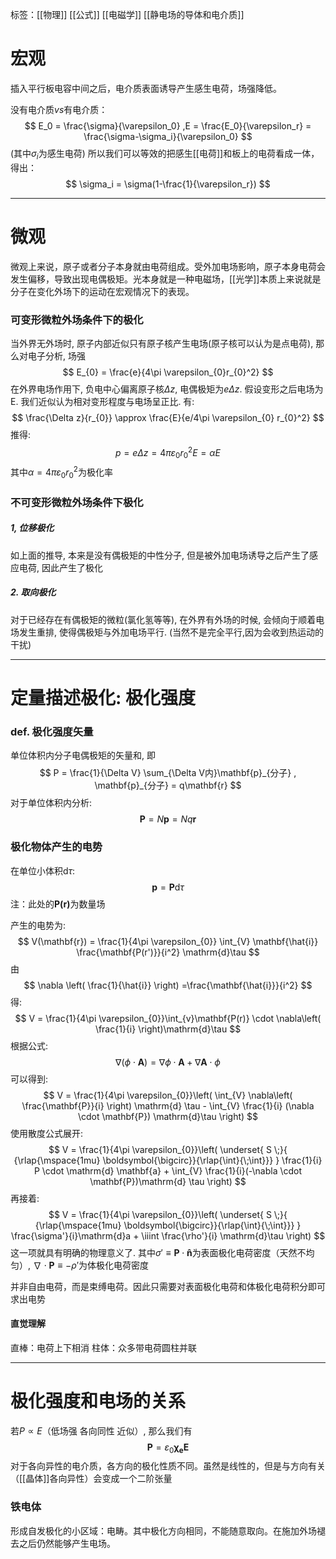 标签：[[物理]] [[公式]] [[电磁学]] [[静电场的导体和电介质]]

# 宏观

插入平行板电容中间之后，电介质表面诱导产生感生电荷，场强降低。

没有电介质$vs$有电介质：
$$
E_0 = \frac{\sigma}{\varepsilon_0} ,E = \frac{E_0}{\varepsilon_r} = \frac{\sigma-\sigma_i}{\varepsilon_0}
$$
(其中$\sigma_i$为感生电荷)
所以我们可以等效的把感生[[电荷]]和板上的电荷看成一体，得出：
$$
\sigma_i = \sigma(1-\frac{1}{\varepsilon_r})
$$

---
# 微观

微观上来说，原子或者分子本身就由电荷组成。受外加电场影响，原子本身电荷会发生偏移，导致出现电偶极矩。光本身就是一种电磁场，[[光学]]本质上来说就是分子在变化外场下的运动在宏观情况下的表现。

### 可变形微粒外场条件下的极化

当外界无外场时, 原子内部近似只有原子核产生电场(原子核可以认为是点电荷), 那么对电子分析, 场强
$$
E_{0} = \frac{e}{4\pi \varepsilon_{0}r_{0}^2}
$$
在外界电场作用下, 负电中心偏离原子核$\Delta z$, 电偶极矩为$e\Delta z$. 假设变形之后电场为E. 我们近似认为相对变形程度与电场呈正比. 有: 
$$
\frac{\Delta z}{r_{0}} \approx \frac{E}{e/4\pi \varepsilon_{0} r_{0}^2}
$$
推得:
$$
p = e\Delta z = 4\pi \varepsilon_{0} r_{0}^2 E = \alpha E
$$
其中$\alpha = 4\pi \varepsilon_{0} r_{0}^2$为极化率

### 不可变形微粒外场条件下极化

##### 1, 位移极化

如上面的推导, 本来是没有偶极矩的中性分子, 但是被外加电场诱导之后产生了感应电荷, 因此产生了极化

##### 2. 取向极化

对于已经存在有偶极矩的微粒(氯化氢等等), 在外界有外场的时候, 会倾向于顺着电场发生重排, 使得偶极矩与外加电场平行. (当然不是完全平行,因为会收到热运动的干扰)

---
# 定量描述极化: 极化强度

### def. 极化强度矢量

单位体积内分子电偶极矩的矢量和, 即
$$
P = \frac{1}{\Delta V} \sum_{\Delta V内}\mathbf{p}_{分子} , \mathbf{p}_{分子} = q\mathbf{r}
$$
对于单位体积内分析: 
$$
\mathbf{P} = N\mathbf{p} = Nq\mathbf{r}
$$

### 极化物体产生的电势

在单位小体积$\mathrm{d}\tau$: 
$$
\mathbf{p} = \mathbf{P}\mathrm{d}\tau
$$
注：此处的$\mathbf{P(r)}$为数量场

产生的电势为: 
$$
V(\mathbf{r}) = \frac{1}{4\pi \varepsilon_{0}} \int_{V} \mathbf{\hat{i}} \frac{\mathbf{P(r')}}{i^2} \mathrm{d}\tau
$$
由
$$
\nabla \left( \frac{1}{\hat{i}} \right) =\frac{\mathbf{\hat{i}}}{i^2}
$$
得: 
$$
V = \frac{1}{4\pi \varepsilon_{0}}\int_{v}\mathbf{P(r)} \cdot \nabla\left( \frac{1}{i} \right)\mathrm{d}\tau
$$
根据公式: 
$$
\nabla(\phi \cdot \mathbf{A}) = \nabla \phi \cdot \mathbf{A} + \nabla \mathbf{A} \cdot \phi
$$
可以得到: 
$$
V = \frac{1}{4\pi \varepsilon_{0}}\left( \int_{V} \nabla\left( \frac{\mathbf{P}}{i}  \right) \mathrm{d} \tau - \int_{V} \frac{1}{i} (\nabla \cdot \mathbf{P}) \mathrm{d}\tau \right)
$$
使用散度公式展开: 
$$
V = \frac{1}{4\pi \varepsilon_{0}}\left( \underset{ S \;}{ {\rlap{\mspace{1mu} \boldsymbol{\bigcirc}}{\rlap{\int}{\;\int}}} }  \frac{1}{i} P \cdot \mathrm{d} \mathbf{a} + \int_{V} \frac{1}{i}(-\nabla \cdot \mathbf{P})\mathrm{d} \tau \right)
$$
再接着: 
$$
V = \frac{1}{4\pi \varepsilon_{0}}\left( \underset{ S \;}{ {\rlap{\mspace{1mu} \boldsymbol{\bigcirc}}{\rlap{\int}{\;\int}}} }  \frac{\sigma'}{i}\mathrm{d}a + \iiint \frac{\rho'}{i} \mathrm{d}\tau \right)
$$
这一项就具有明确的物理意义了. 其中$\sigma' \equiv \mathbf{P} \cdot \mathbf{\hat{n}}$为表面极化电荷密度（天然不均匀）, $\nabla \cdot \mathbf{P} \equiv -\rho'$为体极化电荷密度

并非自由电荷，而是束缚电荷。因此只需要对表面极化电荷和体极化电荷积分即可求出电势

#### 直觉理解

直棒：电荷上下相消
柱体：众多带电荷圆柱并联

---
# 极化强度和电场的关系

若$P \propto E$（低场强 各向同性 近似）, 那么我们有
$$
\mathbf{P} = \varepsilon_0 \mathbf{\chi_e}  \mathbf{E}
$$
对于各向异性的电介质，各方向的极化性质不同。虽然是线性的，但是与方向有关（[[晶体]]各向异性）会变成一个二阶张量

### 铁电体

形成自发极化的小区域：电畴。其中极化方向相同，不能随意取向。在施加外场褪去之后仍然能够产生电场。

